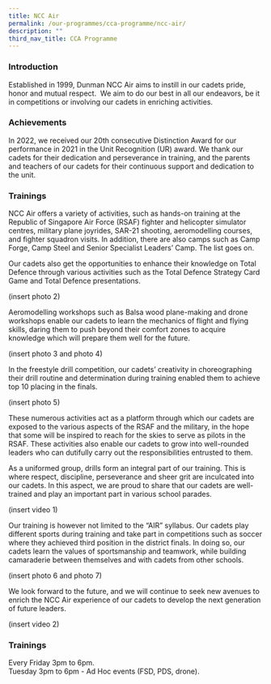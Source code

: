```yaml
---
title: NCC Air
permalink: /our-programmes/cca-programme/ncc-air/
description: ""
third_nav_title: CCA Programme
---
```

### Introduction
 
Established in 1999, Dunman NCC Air aims to instill in our cadets pride, honor and mutual respect.  We aim to do our best in all our endeavors, be it in competitions or involving our cadets in enriching activities.

### Achievements

In 2022, we received our 20th consecutive Distinction Award for our performance in 2021 in the Unit Recognition (UR) award. We thank our cadets for their dedication and perseverance in training, and the parents and teachers of our cadets for their continuous support and dedication to the unit.


### Trainings

NCC Air offers a variety of activities, such as hands-on training at the Republic of Singapore Air Force (RSAF) fighter and helicopter simulator centres, military plane joyrides, SAR-21 shooting, aeromodelling courses, and fighter squadron visits. In addition, there are also camps such as Camp Forge, Camp Steel and Senior Specialist Leaders’ Camp. The list goes on.

Our cadets also get the opportunities to enhance their knowledge on Total Defence through various activities such as the Total Defence Strategy Card Game and Total Defence presentations.

(insert photo 2)

Aeromodelling workshops such as Balsa wood plane-making and drone workshops enable our cadets to learn the mechanics of flight and flying skills, daring them to push beyond their comfort zones to acquire knowledge which will prepare them well for the future.

(insert photo 3 and photo 4)

In the freestyle drill competition, our cadets’ creativity in choreographing their drill routine and determination during training enabled them to achieve top 10 placing in the finals.

(insert photo 5)

These numerous activities act as a platform through which our cadets are exposed to the various aspects of the RSAF and the military, in the hope that some will be inspired to reach for the skies to serve as pilots in the RSAF. These activities also enable our cadets to grow into well-rounded leaders who can dutifully carry out the responsibilities entrusted to them.

As a uniformed group, drills form an integral part of our training. This is where respect, discipline, perseverance and sheer grit are inculcated into our cadets. In this aspect, we are proud to share that our cadets are well-trained and play an important part in various school parades.

(insert video 1)

Our training is however not limited to the “AIR” syllabus. Our cadets play different sports during training and take part in competitions such as soccer where they achieved third position in the district finals. In doing so, our cadets learn the values of sportsmanship and teamwork, while building camaraderie between themselves and with cadets from other schools.

(insert photo 6 and photo 7)


We look forward to the future, and we will continue to seek new avenues to enrich the NCC Air experience of our cadets to develop the next generation of future leaders.

(insert video 2)

### Trainings

Every Friday 3pm to 6pm.   
Tuesday 3pm to 6pm - Ad Hoc events (FSD, PDS, drone).